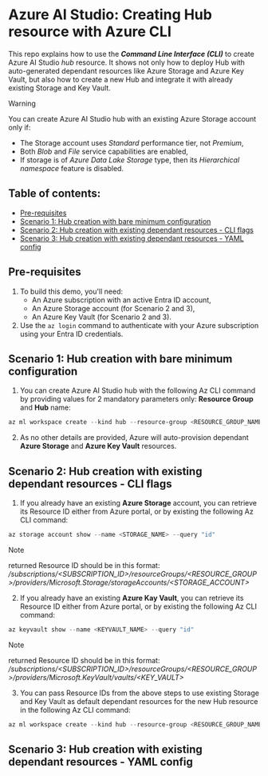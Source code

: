 # Azure AI Studio: Creating Hub resource with Azure CLI
This repo explains how to use the **_Command Line Interface (CLI)_** to create Azure AI Studio _hub_ resource. It shows not only how to deploy Hub with auto-generated dependant resources like Azure Storage and Azure Key Vault, but also how to create a new Hub and integrate it with already existing Storage and Key Vault.

> [!WARNING]
> You can create Azure AI Studio hub with an existing Azure Storage account only if:
> - The Storage account uses _Standard_ performance tier, not _Premium_,
> - Both _Blob_ and _File_ service capabilities are enabled,
> - If storage is of _Azure Data Lake Storage_ type, then its _Hierarchical namespace_ feature is disabled.

## Table of contents:
- [Pre-requisites](https://github.com/LazaUK/AIStudio-Hub-CLI#pre-requisites)
- [Scenario 1: Hub creation with bare minimum configuration](https://github.com/LazaUK/AIStudio-Hub-CLI#scenario-1-hub-creation-with-bare-minimum-configuration)
- [Scenario 2: Hub creation with existing dependant resources - CLI flags](https://github.com/LazaUK/AIStudio-Hub-CLI#scenario-2-hub-creation-with-existing-dependant-resources---cli-flags)
- [Scenario 3: Hub creation with existing dependant resources - YAML config](https://github.com/LazaUK/AIStudio-Hub-CLI#scenario-3-hub-creation-with-existing-dependant-resources---yaml-config)

## Pre-requisites
1. To build this demo, you'll need:
    - An Azure subscription with an active Entra ID account,
    - An Azure Storage account (for Scenario 2 and 3),
    - An Azure Key Vault (for Scenario 2 and 3).
2. Use the ```az login``` command to authenticate with your Azure subscription using your Entra ID credentials.

## Scenario 1: Hub creation with bare minimum configuration
1. You can create Azure AI Studio hub with the following Az CLI command by providing values for 2 mandatory parameters only: **Resource Group** and **Hub** name:
``` PowerShell
az ml workspace create --kind hub --resource-group <RESOURCE_GROUP_NAME> --name <AI_HUB_NAME>
```
2. As no other details are provided, Azure will auto-provision dependant **Azure Storage** and **Azure Key Vault** resources.

## Scenario 2: Hub creation with existing dependant resources - CLI flags
1. If you already have an existing **Azure Storage** account, you can retrieve its Resource ID either from Azure portal, or by existing the following Az CLI command:
``` PowerShell
az storage account show --name <STORAGE_NAME> --query "id"
```
> [!Note]
> returned Resource ID should be in this format: _/subscriptions/<SUBSCRIPTION_ID>/resourceGroups/<RESOURCE_GROUP>/providers/Microsoft.Storage/storageAccounts/<STORAGE_ACCOUNT>_
2. If you already have an existing **Azure Kay Vault**, you can retrieve its Resource ID either from Azure portal, or by existing the following Az CLI command:
``` PowerShell
az keyvault show --name <KEYVAULT_NAME> --query "id"
```
> [!Note]
> returned Resource ID should be in this format: _/subscriptions/<SUBSCRIPTION_ID>/resourceGroups/<RESOURCE_GROUP>/providers/Microsoft.KeyVault/vaults/<KEY_VAULT>_
3. You can pass Resource IDs from the above steps to use existing Storage and Key Vault as default dependant resources for the new Hub resource in the following Az CLI command:
``` PowerShell
az ml workspace create --kind hub --resource-group <RESOURCE_GROUP_NAME> --name <HUB_NAME> --display-name <HUB_DISPLAY_NAME> --description <HUB_DESCRIPTION> --location <HUB_AZURE_REGION> --storage-account <STORAGE_RESOURCE_ID> --key-vault <KEYVAULT_RESOURCE_ID>
```

## Scenario 3: Hub creation with existing dependant resources - YAML config
